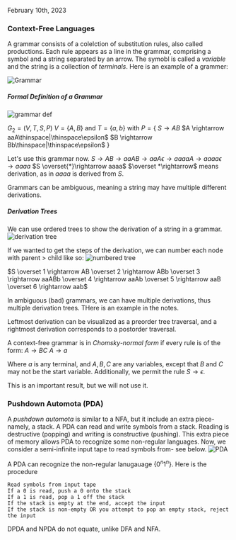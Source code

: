February 10th, 2023

### Context-Free Languages

A grammar consists of a colelction of substitution rules, also called productions. Each rule appears as a line in the grammar, comprising a symbol and a string separated by an arrow. The symobl is called a *variable* and the string is a collection of *terminals*. 
Here is an example of a grammer:

![Grammar](grammar.png)

##### Formal Definition of a Grammar

![grammar def](def.png)

$G_2 = (V, T, S, P)$
$V = \{A, B\}$ and $T = \{a, b\}$
with $P = \{$
	$S \rightarrow AB$
	$A \rightarrow aaA\thinspace|\thinspace\epsilon$
	$B \rightarrow Bb\thinspace|\thinspace\epsilon$
$\}$

Let's use this grammar now.
$S \rightarrow AB \rightarrow aaAB \rightarrow aaA\epsilon \rightarrow aaaaA \rightarrow aaaa\epsilon \rightarrow aaaa$
$S \overset{*}\rightarrow aaaa$
$\overset *\rightarrow$ means derivation, as in $aaaa$ is derived from $S$.

Grammars can be ambiguous, meaning a string may have multiple different derivations. 

##### Derivation Trees

We can use ordered trees to show the derivation of a string in a grammar.
![derivation tree](tree1.png)

If we wanted to get the steps of the derivation, we can number each node with parent > child like so:
![numbered tree](numbered_tree.png)

$S \overset 1 \rightarrow AB \overset 2 \rightarrow ABb \overset 3 \rightarrow aaABb \overset 4 \rightarrow aaAb \overset 5 \rightarrow aaB \overset 6 \rightarrow aab$

In ambiguous (bad) grammars, we can have multiple derivations, thus multiple derivation trees. THere is an example in the notes.

Leftmost derivation can be visualized as a preorder tree traversal, and a rightmost derivation corresponds to a postorder traversal.

A context-free grammar is in *Chomsky-normal form* if every rule is of the form:
$A \rightarrow BC$
$A \rightarrow a$

Where $a$ is any terminal, and $A, B, C$ are any variables, except that $B$ and $C$ may not be the start variable. Additionally, we permit the rule $S \rightarrow \epsilon$.

This is an important result, but we will not use it.

### Pushdown Automota (PDA)

A *pushdown automota* is similar to a NFA, but it include an extra piece- namely, a stack. A PDA can read and write symbols from a stack. Reading is destructive (popping) and writing is constructive (pushing). This extra piece of memory allows PDA to recognize some non-regular languages. Now, we consider a semi-infinite input tape to read symbols from- see below.
![PDA](pda_schematic.png)

A PDA can recognize the non-regular lanugauage $\{0^n1^n\}$. Here is the procedure
```
Read symbols from input tape
If a 0 is read, push a 0 onto the stack
If a 1 is read, pop a 1 off the stack
If the stack is empty at the end, accept the input
If the stack is non-empty OR you attempt to pop an empty stack, reject the input
```

DPDA and NPDA do not equate, unlike DFA and NFA.

